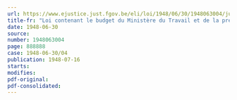 ```yaml
---
url: https://www.ejustice.just.fgov.be/eli/loi/1948/06/30/1948063004/justel
title-fr: "Loi contenant le budget du Ministère du Travail et de la prévoyance sociale pour l'exercice 1948"
date: 1948-06-30
source:
number: 1948063004
page: 888888
case: 1948-06-30/04
publication: 1948-07-16
starts:
modifies:
pdf-original:
pdf-consolidated:
---
```


